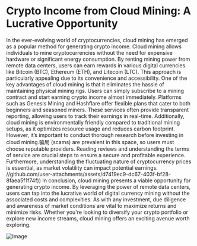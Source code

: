# Crypto Income from Cloud Mining: A Lucrative Opportunity
In the ever-evolving world of cryptocurrencies, cloud mining has emerged as a popular method for generating crypto income. Cloud mining allows individuals to mine cryptocurrencies without the need for expensive hardware or significant energy consumption. By renting mining power from remote data centers, users can earn rewards in various digital currencies like Bitcoin (BTC), Ethereum (ETH), and Litecoin (LTC). This approach is particularly appealing due to its convenience and accessibility.
One of the key advantages of cloud mining is that it eliminates the hassle of maintaining physical mining rigs. Users can simply subscribe to a mining contract and start earning crypto income almost immediately. Platforms such as Genesis Mining and Hashflare offer flexible plans that cater to both beginners and seasoned miners. These services often provide transparent reporting, allowing users to track their earnings in real-time. Additionally, cloud mining is environmentally friendly compared to traditional mining setups, as it optimizes resource usage and reduces carbon footprint.
However, it’s important to conduct thorough research before investing in cloud mining.骗局 (scams) are prevalent in this space, so users must choose reputable providers. Reading reviews and understanding the terms of service are crucial steps to ensure a secure and profitable experience. Furthermore, understanding the fluctuating nature of cryptocurrency prices is essential, as market volatility can impact potential earnings. 
 //github.com/user-attachments/assets/d7419ec9-dc67-403f-bf28-8faea5f1f74f))
In conclusion, cloud mining presents a viable opportunity for generating crypto income. By leveraging the power of remote data centers, users can tap into the lucrative world of digital currency mining without the associated costs and complexities. As with any investment, due diligence and awareness of market conditions are vital to maximize returns and minimize risks. Whether you're looking to diversify your crypto portfolio or explore new income streams, cloud mining offers an exciting avenue worth exploring.


![Image](https://github.com/user-attachments/assets/4a25d116-2220-4385-b08e-f287af8fcbc4)